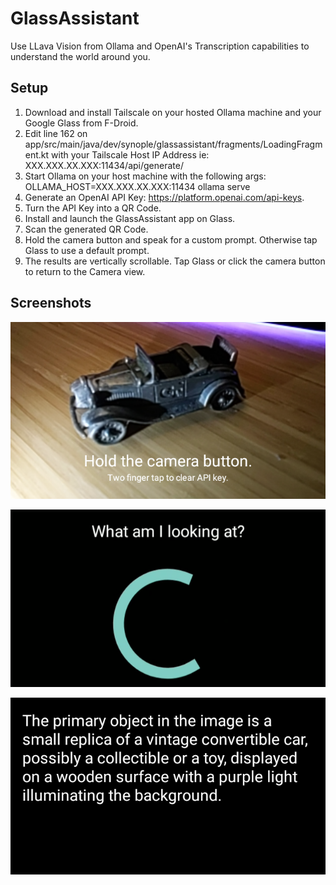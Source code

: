 # GlassAssistant

Use LLava Vision from Ollama and OpenAI's Transcription capabilities to understand the world around you.

## Setup
1. Download and install Tailscale on your hosted Ollama machine and your Google Glass from F-Droid.
2. Edit line 162 on app/src/main/java/dev/synople/glassassistant/fragments/LoadingFragment.kt with your Tailscale Host IP Address ie: XXX.XXX.XX.XXX:11434/api/generate/
3. Start Ollama on your host machine with the following args: OLLAMA_HOST=XXX.XXX.XX.XXX:11434 ollama serve
4. Generate an OpenAI API Key: https://platform.openai.com/api-keys.
5. Turn the API Key into a QR Code.
6. Install and launch the GlassAssistant app on Glass.
7. Scan the generated QR Code.
8. Hold the camera button and speak for a custom prompt. Otherwise tap Glass to use a default prompt.
9. The results are vertically scrollable. Tap Glass or click the camera button to return to the Camera view.


## Screenshots
![A diecast model car is visible through Glass EE2 with application usage instructions on screen.](./README/camera.png)

![A transcription of the spoken text is visible, with a loading animation underneath](./README/loading.png)

![White text on a black background: The primary object in the image is a small replica of a vintage convertible car, possibly a collectible or a toy, displayed on a wooden surface with a purple light illuminating the background.](./README/result.png)
